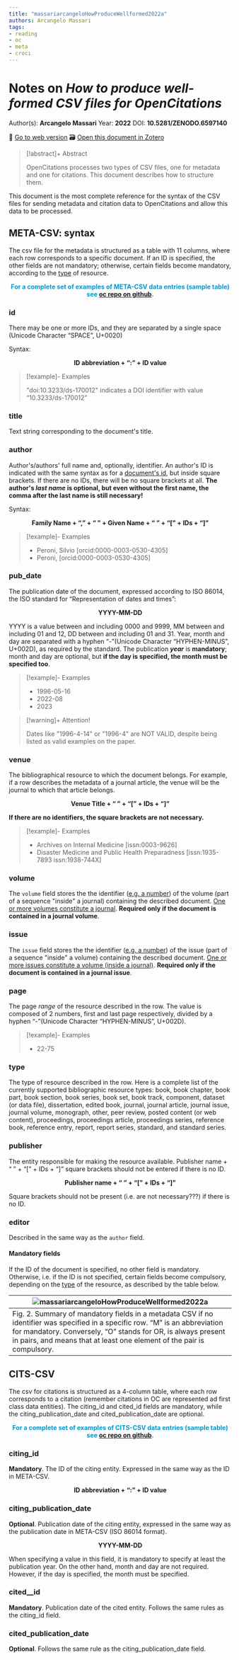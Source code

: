 ```yaml
---
title: "massariarcangeloHowProduceWellformed2022a"
authors: Arcangelo Massari
tags:
- reading
- oc
- meta
- croci
---
```

# Notes on *How to produce well-formed CSV files for OpenCitations*
Author(s): **Arcangelo Massari**
Year: **2022**
DOI: **10.5281/ZENODO.6597140**

🔗 [Go to web version](https://zenodo.org/record/6597140)
🗃️ [Open this document in Zotero](zotero://select/items/@massariarcangeloHowProduceWellformed2022a)

> [!abstract]+ Abstract
>
> OpenCitations processes two types of CSV files, one for metadata and one for citations. This document describes how to structure them.

This document is the most complete reference for the syntax of the CSV files for sending metadata and citation data to OpenCitations and allow this data to be processed. 

## META-CSV: syntax
The csv file for the metadata is structured as a table with 11 columns, where each row corresponds to a specific document. If an ID is specified, the other fields are not mandatory; otherwise, certain fields become mandatory, according to the [type](notes/readings/@massariarcangeloHowProduceWellformed2022a.md#type) of resource. 

<p align=center style="font-weight:bold;color:#0099cc">
For a complete set of examples of META-CSV data entries (sample table) see <a href="https://github.com/opencitations/oc_meta/blob/master/example_metadata.csv"><u>oc repo on github</u></a>.
</p>

### id
There may be one or more IDs, and they are separated by a single space (Unicode Character “SPACE”, U+0020)

Syntax: 

<p align=center style="font-weight:bold;">ID abbreviation + “:” + ID value</p>

> [!example]- Examples
> 
>  "doi:10.3233/ds-170012" indicates a DOI identifier with value “10.3233/ds-170012”

### title
Text string corresponding to the document's title. 
### author
Author's/authors' full name and, optionally, identifier. An author's ID is indicated with the same syntax as for a [document's id](notes/readings/@massariarcangeloHowProduceWellformed2022a.md#id), but inside square brackets. If there are no IDs, there will be no square brackets at all. **The author's *last name* is optional, but even without the first name, the comma after the last name is still necessary!**

Syntax: 

<p align=center style="font-weight:bold;">Family Name + “,” + “ ” + Given Name + “ ” + “[” + IDs + “]”</p>

> [!example]- Examples
> 
>  * Peroni, Silvio [orcid:0000-0003-0530-4305]
>  * Peroni, [orcid:0000-0003-0530-4305]


### pub_date
The publication date of the document, expressed according to ISO 86014, the ISO standard for “Representation of dates and times”: 

<p align=center style="font-weight:bold;">YYYY-MM-DD</p>

YYYY is a value between and including 0000 and 9999, MM between and including 01 and 12, DD between and including 01 and 31.  Year, month and day are separated with a hyphen “-”(Unicode Character “HYPHEN-MINUS”, U+002D), as required by the standard.
The publication ***year*** is **mandatory**; month and day are optional, but **if the day is specified, the month must be specified too**. 

> [!example]- Examples
> 
>  * 1996-05-16
>  * 2022-08
>  * 2023

> [!warning]+ Attention!
> 
> Dates like "1996-4-14" or "1996-4" are NOT VALID, despite being listed as valid examples on the paper. 

### venue
The bibliographical resource to which the document belongs. For example, if a row describes the metadata of a journal article, the venue will be the journal to which that article belongs.

<p align=center style="font-weight:bold;">Venue Title + “ ” + “[” + IDs + “]”</p>

**If there are no identifiers, the square brackets are not necessary.**

> [!example]- Examples
> 
>  * Archives on Internal Medicine [issn:0003-9626]
>  * Disaster Medicine and Public Health Preparadness [issn:1935-7893 issn:1938-744X]


### volume
The `volume` field stores the the identifier (<u>e.g. a number</u>) of the volume (part of a sequence "inside" a journal) containing the described document. <u>One or more volumes constitute a journal</u>. 
**Required only if the document is contained in a journal volume**.

### issue
The `issue` field stores the the identifier (<u>e.g. a number</u>) of the issue (part of a sequence "inside" a volume) containing the described document. <u>One or more issues constitute a volume (inside a journal)</u>. 
**Required only if the document is contained in a journal issue**.

### page
The page *range* of the resource described in the row. The value is composed of 2 numbers, first and last page respectively, divided by a hyphen “-”(Unicode Character “HYPHEN-MINUS”, U+002D).

> [!example]- Examples
> 
>  * 22-75

### type
The type of resource described in the row. Here is a complete list of the currently supported bibliographic resource types: book, book chapter, book part, book section, book series, book set, book track, component, dataset (or data file), dissertation, edited book, journal, journal article, journal issue, journal volume, monograph, other, peer review, posted content (or web content), proceedings, proceedings article, proceedings series, reference book, reference entry, report, report series, standard, and standard series.

### publisher
The entity responsible for making the resource available.  Publisher name + “ ” + “[” + IDs + “]” square brackets should not be entered if there is no ID.

<p align=center style="font-weight:bold;">Publisher name + “ ” + “[” + IDs + “]”</p>

Square brackets should not be present (i.e. are not necessary???) if there is no ID. 

### editor
Described in the same way as the `author` field.


#### Mandatory fields
If the ID of the document is specified, no other field is mandatory. Otherwise, i.e. if the ID is not specified, certain fields become compulsory, depending on the [type](notes/readings/@massariarcangeloHowProduceWellformed2022a.md#type) of the resource, as described by the table below. 

| ![massariarcangeloHowProduceWellformed2022a](images/massariarcangeloHowProduceWellformed2022a.jpg) |
| --------------------- |
| Fig. 2. Summary of mandatory fields in a metadata CSV if no identifier was specified in a specific row. “M” is an abbreviation for mandatory. Conversely, “O” stands for OR, is always present in pairs, and means that at least one element of the pair is compulsory. |

## CITS-CSV

The csv for citations is structured as a 4-column table, where each row corresponds to a citation (remember citations in OC are represented ad first class data entities).
The citing_id and cited_id fields are mandatory, while the citing_publication_date and cited_publication_date are optional. 

<p align=center style="font-weight:bold;color:#0099cc">
For a complete set of examples of CITS-CSV data entries (sample table) see <a href="https://github.com/opencitations/oc_meta/blob/master/example_citations.csv"><u>oc repo on github</u></a>.
</p>

### citing_id
**Mandatory**. The ID of the citing entity. Expressed in the same way as the ID in META-CSV.

<p align=center style="font-weight:bold;">ID abbreviation + “:” + ID value</p>

### citing_publication_date
**Optional**. Publication date of the citing entity, expressed in the same way as the publication date in META-CSV (ISO 86014 format).

<p align=center style="font-weight:bold;">YYYY-MM-DD</p>

When specifying a value in this field, it is mandatory to specify at least the publication year. On the other hand, month and day are not required. However, if the day is specified, the month must be specified.

### cited__id
**Mandatory**. Publication date of the cited entity. Follows the same rules as the citing_id field.
### cited_publication_date
**Optional**. Follows the same rule as the citing_publication_date field. 

